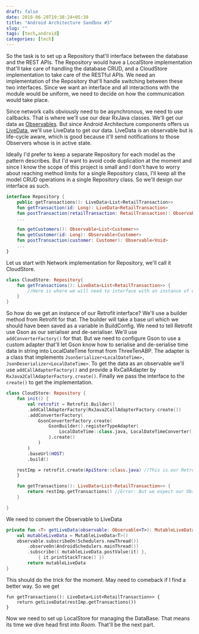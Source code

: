```yaml
--- 
draft: false
date: 2018-06-28T19:38:24+05:30
title: "Android Architecture Sandbox #3"
slug: "" 
tags: [tech,android]
categories: [tech]
---
```


So the task is to set up a Repository that'll interface between the database and the REST APIs. The Repository would have a LocalStore implementation that'll take care of handling the database CRUD, and a CloudStore implementation to take care of the RESTful APIs. We need an implementation of the Repository that'll handle switching between these two interfaces. Since we want an interface and all interactions with the module would be uniform, we need to decide on how the communication would take place. 

Since network calls obviously need to be asynchronous, we need to use callbacks. That is where we'll use our dear RxJava classes. We'll get our data as [Observables](http://reactivex.io/documentation/observable.html). But since Android Architecture components offers us [LiveData](https://developer.android.com/topic/libraries/architecture/livedata), we'll use LiveData to get our data. LiveData is an observable but is life-cycle aware, which is good because it'll send notifications to those Observers whose is in active state.

Ideally I'd prefer to keep a separate Repository for each model as the pattern describes. But I'd want to avoid code duplication at the moment and since I know the scope of this project is small and I don't have to worry about reaching method limits for a single Repository class, I'll keep all the model CRUD operations in a single Repository class. So we'll design our interface as such.

```kotlin
interface Repository {
    public getTransactions(): LiveData<List<RetailTransaction>>
    fun getTransaction(id: Long): LiveData<RetailTransaction>
    fun postTransaction(retailTransaction: RetailTransaction): Observable<Void>
    ...

    fun getCustomers(): Observable<List<Customer>>
    fun getCustomer(id: Long): Observable<Customer>
    fun postTransaction(customer: Customer): Observable<Void>
    ...
}
```

Let us start with Network implementation for Repository, we'll call it CloudStore.

```kotlin
class CloudStore: Repository{
    fun getTransactions(): LiveData<List<RetailTransaction>> {
        //Here is where we will need to interface with an instance of our Retrofit interface implementation
    }
}
```

So how do we get an instance of our Retrofit interface? We'll use a builder method from Retrofit for that. The builder will take a base url which we should have been saved as a variable in BuildConfig. We need to tell Retrofit use Gson as our serialiser and de-serialiser. We'll use `addConverterFactory()` for that. But we need to configure Gson to use a custom adapter that'll let Gson know how to serialise and de-serialise time data in string into LocalDateTime format from ThreeTenABP. The adapter is a class that implements `JsonSerializer<LocalDateTime>, JsonDeserializer<LocalDateTime>`. To get the data as an observable we'll use `addCallAdapterFactory()` and provide a RxCallAdapter by `RxJava2CallAdapterFactory.create()`. Finally we pass the interface to the `create()` to get the implementation.

```kotlin
class CloudStore: Repository {
    fun init() {
        val retrofit = Retrofit.Builder()
        .addCallAdapterFactory(RxJava2CallAdapterFactory.create())
        .addConverterFactory(
            GsonConverterFactory.create(
                GsonBuilder().registerTypeAdapter(
                    LocalDateTime::class.java, LocalDateTimeConverter()
                ).create()
            )
        )
        .baseUrl(HOST)
        .build()

    restImp = retrofit.create(ApiStore::class.java) //This is our Retrofit interface
    }

    fun getTransactions(): LiveData<List<RetailTransaction>> {
        return restImp.getTransactions() //Error: But we expect our Observable as LiveData
    }

}
```

We need to convert the Observable to LiveData

```kotlin
private fun <T> getLiveData(observable: Observable<T>): MutableLiveData<T> {
    val mutableLiveData = MutableLiveData<T>()
    observable.subscribeOn(Schedulers.newThread())
        .observeOn(AndroidSchedulers.mainThread())
        .subscribe({ mutableLiveData.postValue(it) },
            { it.printStackTrace() })
        return mutableLiveData
}
```

This should do the trick for the moment. May need to comeback if I find a better way. So we get


```
fun getTransactions(): LiveData<List<RetailTransaction>> {
    return getLiveData(restImp.getTransactions())
}
```

Now we need to set up LocalStore for managing the DataBase. That means its time we dive head first into *Room*. That'll be the next part.








